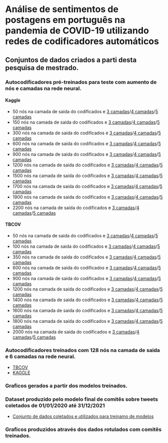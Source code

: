 # Análise de sentimentos de postagens em português na pandemia de COVID-19  utilizando redes de codificadores automáticos

## Conjuntos de dados criados a parti desta pesquisa de mestrado.

### Autocodificadores pré-treinados para teste com aumento de nós e camadas na rede neural.

#### Kaggle
- 50 nós na camada de saida do codificados e [3 camadas]( )/[4 camadas]( )/[5 camadas]( )
- 150 nós na camada de saida do codificados e [3 camadas]( )/[4 camadas]( )/[5 camadas]( )
- 300 nós na camada de saida do codificados e [3 camadas]( )/[4 camadas]( )/[5 camadas]( )
- 600 nós na camada de saida do codificados e [3 camadas]( )/[4 camadas]( )/[5 camadas]( )
- 900 nós na camada de saida do codificados e [3 camadas]( )/[4 camadas]( )/[5 camadas]( )
- 1200 nós na camada de saida do codificados e [3 camadas]( )/[4 camadas]( )/[5 camadas]( )
- 1500 nós na camada de saida do codificados e [3 camadas]( )/[4 camadas]( )/[5 camadas]( )
- 1700 nós na camada de saida do codificados e [3 camadas]( )/[4 camadas]( )/[5 camadas]( )
- 1900 nós na camada de saida do codificados e [3 camadas]( )/[4 camadas]( )/[5 camadas]( )
- 2200 nós na camada de saida do codificados e [3 camadas]( )/[4 camadas]( )/[5 camadas]( )

#### TBCOV
- 50 nós na camada de saida do codificados e [3 camadas]( )/[4 camadas]( )/[5 camadas]( )
- 100 nós na camada de saida do codificados e [3 camadas]( )/[4 camadas]( )/[5 camadas]( )
- 350 nós na camada de saida do codificados e [3 camadas]( )/[4 camadas]( )/[5 camadas]( )
- 600 nós na camada de saida do codificados e [3 camadas]( )/[4 camadas]( )/[5 camadas]( )
- 900 nós na camada de saida do codificados e [3 camadas]( )/[4 camadas]( )/[5 camadas]( )
- 1200 nós na camada de saida do codificados e [3 camadas]( )/[4 camadas]( )/[5 camadas]( )
- 1400 nós na camada de saida do codificados e [3 camadas]( )/[4 camadas]( )/[5 camadas]( )
- 1600 nós na camada de saida do codificados e [3 camadas]( )/[4 camadas]( )/[5 camadas]( )
- 1800 nós na camada de saida do codificados e [3 camadas]( )/[4 camadas]( )/[5 camadas]( )
- 2000 nós na camada de saida do codificados e [3 camadas]( )/[4 camadas]( )/[5 camadas]( )

### Autocodificadores treinados com 128 nós na camada de saida e 6 camadas na rede neural.

- [TBCOV]()
- [KAGGLE]()

### Graficos gerados a partir dos modelos treinados.

### Dataset produzido pelo modelo final de comitês sobre tweets coletados de 01/01/2020 até 31/12/2021

- [Conjunto de dados coletados e utilizados para treinamo de modelos](https://www.kaggle.com/datasets/melochn/mestrado-cinufpe-sentiment-analysis-covid19)

### Graficos produzidos através dos dados rotulados com comitês treinados.
